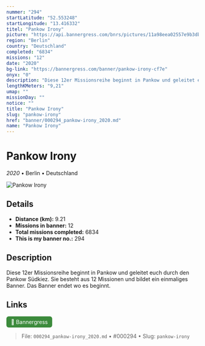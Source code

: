 ```yaml
---
nummer: "294"
startLatitude: "52.553248"
startLongitude: "13.416332"
titel: "Pankow Irony"
picture: "https://api.bannergress.com/bnrs/pictures/11a98eea02557e9b3dba0cb5e73d42d3"
region: "Berlin"
country: "Deutschland"
completed: "6834"
missions: "12"
date: "2020"
bg-link: "https://bannergress.com/banner/pankow-irony-cf7e"
onyx: "0"
description: "Diese 12er Missionsreihe beginnt in Pankow und geleitet euch durch den Pankow Südkiez. Sie besteht aus 12 Missionen und bildet ein einmaliges Banner. Das Banner endet wo es beginnt."
lengthKMeters: "9,21"
umap: ""
missionDay: ""
notice: ""
title: "Pankow Irony"
slug: "pankow-irony"
href: "banner/000294_pankow-irony_2020.md"
name: "Pankow Irony"
---
```

# Pankow Irony

*2020* • Berlin • Deutschland

![Pankow Irony](https://api.bannergress.com/bnrs/pictures/11a98eea02557e9b3dba0cb5e73d42d3)



## Details
- **Distance (km):** 9.21
- **Missions in banner:** 12
- **Total missions completed:** 6834
- **This is my banner no.:** 294



## Description
Diese 12er Missionsreihe beginnt in Pankow und geleitet euch durch den Pankow Südkiez. Sie besteht aus 12 Missionen und bildet ein einmaliges Banner. Das Banner endet wo es beginnt.



## Links
<a href="https://bannergress.com/banner/pankow-irony-cf7e" target="_blank" style="display:inline-block;margin-right:8px;padding:6px 12px;background:#3c8b3c;color:#fff;text-decoration:none;border-radius:6px;">🔗 Bannergress</a>



> File: `000294_pankow-irony_2020.md`
> • #000294
> • Slug: `pankow-irony`
